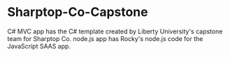 # Sharptop-Co-Capstone

C# MVC app has the C# template created by Liberty University's capstone team for Sharptop Co.
node.js app has Rocky's node.js code for the JavaScript SAAS app.
